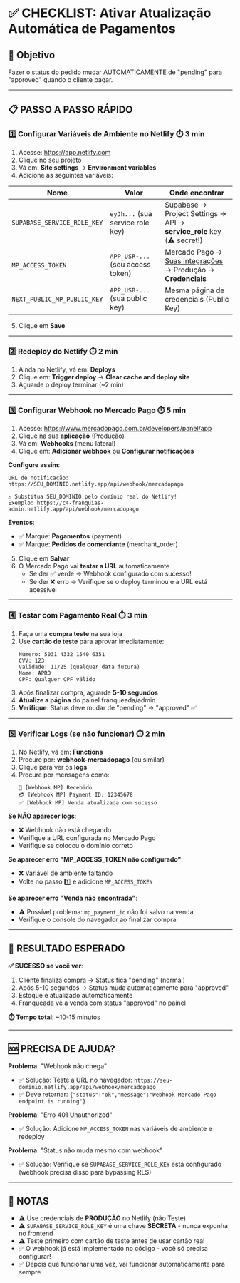 # ✅ CHECKLIST: Ativar Atualização Automática de Pagamentos

## 🎯 Objetivo
Fazer o status do pedido mudar AUTOMATICAMENTE de "pending" para "approved" quando o cliente pagar.

---

## 📋 PASSO A PASSO RÁPIDO

### **1️⃣ Configurar Variáveis de Ambiente no Netlify** ⏱️ 3 min

1. Acesse: https://app.netlify.com
2. Clique no seu projeto
3. Vá em: **Site settings** → **Environment variables**
4. Adicione as seguintes variáveis:

| Nome | Valor | Onde encontrar |
|------|-------|----------------|
| `SUPABASE_SERVICE_ROLE_KEY` | `eyJh...` (sua service role key) | Supabase → Project Settings → API → **service_role** key (⚠️ secret!) |
| `MP_ACCESS_TOKEN` | `APP_USR-...` (seu access token) | Mercado Pago → [Suas integrações](https://www.mercadopago.com.br/developers/panel/app) → Produção → **Credenciais** |
| `NEXT_PUBLIC_MP_PUBLIC_KEY` | `APP_USR-...` (sua public key) | Mesma página de credenciais (Public Key) |

5. Clique em **Save**

---

### **2️⃣ Redeploy do Netlify** ⏱️ 2 min

1. Ainda no Netlify, vá em: **Deploys**
2. Clique em: **Trigger deploy** → **Clear cache and deploy site**
3. Aguarde o deploy terminar (~2 min)

---

### **3️⃣ Configurar Webhook no Mercado Pago** ⏱️ 5 min

1. Acesse: https://www.mercadopago.com.br/developers/panel/app
2. Clique na sua **aplicação** (Produção)
3. Vá em: **Webhooks** (menu lateral)
4. Clique em: **Adicionar webhook** ou **Configurar notificações**

**Configure assim**:
```
URL de notificação:
https://SEU_DOMINIO.netlify.app/api/webhook/mercadopago

⚠️ Substitua SEU_DOMINIO pelo domínio real do Netlify!
Exemplo: https://c4-franquias-admin.netlify.app/api/webhook/mercadopago
```

**Eventos**:
- ✅ Marque: **Pagamentos** (payment)
- ✅ Marque: **Pedidos de comerciante** (merchant_order)

5. Clique em **Salvar**
6. O Mercado Pago vai **testar a URL** automaticamente
   - Se der ✅ verde → Webhook configurado com sucesso!
   - Se der ❌ erro → Verifique se o deploy terminou e a URL está acessível

---

### **4️⃣ Testar com Pagamento Real** ⏱️ 3 min

1. Faça uma **compra teste** na sua loja
2. Use **cartão de teste** para aprovar imediatamente:
   ```
   Número: 5031 4332 1540 6351
   CVV: 123
   Validade: 11/25 (qualquer data futura)
   Nome: APRO
   CPF: Qualquer CPF válido
   ```
3. Após finalizar compra, aguarde **5-10 segundos**
4. **Atualize a página** do painel franqueada/admin
5. **Verifique**: Status deve mudar de "pending" → "approved" ✅

---

### **5️⃣ Verificar Logs (se não funcionar)** ⏱️ 2 min

1. No Netlify, vá em: **Functions**
2. Procure por: **webhook-mercadopago** (ou similar)
3. Clique para ver os **logs**
4. Procure por mensagens como:
   ```
   🔔 [Webhook MP] Recebido
   💳 [Webhook MP] Payment ID: 12345678
   ✅ [Webhook MP] Venda atualizada com sucesso
   ```

**Se NÃO aparecer logs**:
- ❌ Webhook não está chegando
- Verifique a URL configurada no Mercado Pago
- Verifique se colocou o domínio correto

**Se aparecer erro "MP_ACCESS_TOKEN não configurado"**:
- ❌ Variável de ambiente faltando
- Volte no passo 1️⃣ e adicione `MP_ACCESS_TOKEN`

**Se aparecer erro "Venda não encontrada"**:
- ⚠️ Possível problema: `mp_payment_id` não foi salvo na venda
- Verifique o console do navegador ao finalizar compra

---

## 🎉 RESULTADO ESPERADO

**✅ SUCESSO se você ver**:
1. Cliente finaliza compra → Status fica "pending" (normal)
2. Após 5-10 segundos → Status muda automaticamente para "approved"
3. Estoque é atualizado automaticamente
4. Franqueada vê a venda com status "approved" no painel

**⏱️ Tempo total**: ~10-15 minutos

---

## 🆘 PRECISA DE AJUDA?

**Problema**: "Webhook não chega"
- ✅ Solução: Teste a URL no navegador: `https://seu-dominio.netlify.app/api/webhook/mercadopago`
- ✅ Deve retornar: `{"status":"ok","message":"Webhook Mercado Pago endpoint is running"}`

**Problema**: "Erro 401 Unauthorized"
- ✅ Solução: Adicione `MP_ACCESS_TOKEN` nas variáveis de ambiente e redeploy

**Problema**: "Status não muda mesmo com webhook"
- ✅ Solução: Verifique se `SUPABASE_SERVICE_ROLE_KEY` está configurado (webhook precisa disso para bypassing RLS)

---

## 📝 NOTAS

- ⚠️ Use credenciais de **PRODUÇÃO** no Netlify (não Teste)
- ⚠️ `SUPABASE_SERVICE_ROLE_KEY` é uma chave **SECRETA** - nunca exponha no frontend
- ⚠️ Teste primeiro com cartão de teste antes de usar cartão real
- ✅ O webhook já está implementado no código - você só precisa configurar!
- ✅ Depois que funcionar uma vez, vai funcionar automaticamente para sempre
